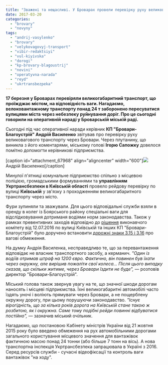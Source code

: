 ```yaml
---
title: "Зважені та нещасливі. У Броварах провели перевірку руху великовагового транспорту через місто"
date: 2017-03-20
categories: 
  - "brovary"
  - "novyny"
tags: 
  - "andrij-vasylenko"
  - "brovary"
  - "velykovagovyj-transport"
  - "vibir-redaktsiyi"
  - "vul-kiyivska"
  - "dorogi"
  - "kp-brovary-blagoustrij"
  - "novini"
  - "operatyvna-narada"
  - "reyd"
  - "ukrtransbezpeka"
---
```


**17 березня у Броварах перевіряли великогабаритний транспорт, що проїжджає містом, на відповідність ваги. Нагадаємо, велоковантажному транспорту понад 24 т заборонено пересуватися вулицями міста через небезпеку руйнування доріг. Про це сьогодні говорили на оперативній нараді у Броварській міській раді.**

Сьогодні під час оперативної наради керівник **КП "Бровари-Благоустрій" Андрій Василенко** звітував про перевірку руху великовагового транспорту через Бровари. Через плутанину, що виникла з його коментарями, міському голові **Ігорю Сапожку** довелося помітно допомогти керівникові підприємства.

\[caption id="attachment\_67968" align="aligncenter" width="600"\]![](https://mpz.brovary.org/wp-content/uploads/2017/03/IMG_9617-e1490002289307.jpg) Андрій Василенко\[/caption\]

Минулої п'ятниці комунальне підприємство спільно з місцевою поліцією, громадськими формуваннями та **управлінням Укртрансбезпеки в Київській області** провело рейдову перевірку по вулиці **Київській** у зв'язку з проходженням великогабаритного транспорту через місто.

Фури зупиняли та зважували. Для цього відповідальні служби взяли в оренду в колег із Боярського району спеціальні ваги для відслідковування дотриманя водіями норм законодавства. Також у рамках превентивних заходів відповідно до [рішення](http://docs.brovary.org/p38498/12.07.2016/411) виконавчого комітету від 12.07.2016 по вулиці Київській та інших КП "Бровари-Благоустрій" було доручено встановити [дорожні знаки 3.15 і 3.16](https://vodiy.ua/pdr/33/) про вагові обмеження.

На думку Андрія Василенка, несправедливо те, що за перевантаження відповідає не власник транспортного засобу, а керманич. _"Один із водіїв отримав штраф на 1200 євро. Фактично, він повинен був їхати через окружну, але вирішив пожаліти свої колеса..._ _Після цього випадку сказав, що скільки житиме, через Бровари їздити не буде", —_ розповів директор "Бровари-Благоустрій".

Міський голова також звернув увагу на те, що значної шкоди дорогам наносять і місцеві підприємства. Їхні великогабаритні автомобілі часто їздять уночі і воліють прямувати через Бровари, а не пощерблену окружну дорогу, при цьому порушуючи законодавство. _"Існує вірогідність, що за кілька років дорога на Київській стане такою ж розбитою, як і окружна. Саме тому подібні рейди повинні відбуватися постійно", —_ зазначив міський очільник.

Нагадаємо, що постановою Кабінету міністрів України від 21 жовтня 2015 року було введено обмеження на рух автомобільними дорогами загального користування місцевого значення для вантажівок фактичною масою понад 24 тонни (або більше 7 тонн на вісь). А нова транспортна інспекція Укртрансбезпека запрацювала в Україні з 2016. Серед ресурсів служби - сучасні відеофіксації та контроль ваги вантажівок "на ходу".

